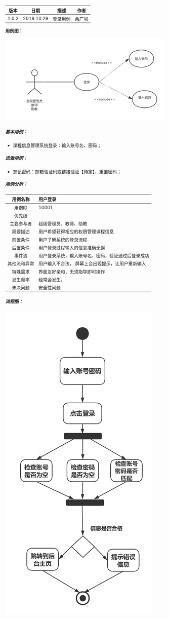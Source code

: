 | 版本  | 日期       | 描述            | 作者   |
| ----- | ---------- | --------------- | ------ |
| 1.0.2 | 2018.10.29 | 登录用例 | 余广坝 |

**用例图：**

![注册登录用例图](img_use_case/login.png)

##### 基本用例：

- 课程信息管理系统登录：输入账号名、密码；

##### 选做用例：

- 忘记密码：邮箱验证码或链接验证【待定】，重置密码；

##### 用例分析：

|     用例名称     | 用户登录                                  |
| :----------: | :--------------------------------------- |
|      用例ID      | 10001                                    |
|      优先级      |                                      |
|    主要参与者     | 超级管理员、教师、助教                           |
|   简要描述   | 用户希望获得相应的权限管理课程信息            |
|     前置条件     | 用户了解系统的登录流程                    |
|  后置条件  | 用户登录过程输入的信息准确无误                    |
| 事件流 | 用户登录系统，输入账号名、密码，验证通过后登录成功 |
|  其他流和异常   | 用户输入不合法， 屏幕上会出现提示，让用户重新输入|
|     特殊需求     |	界面友好亲和，无须指导即可操作                      |
|     发生频率     | 经常会发生。                                   |
|     未决问题     | 安全性问题            |



##### 流程图：

![注册登录流程图](img_activity/login.png)
